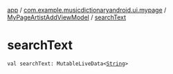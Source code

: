 [app](../../index.md) / [com.example.musicdictionaryandroid.ui.mypage](../index.md) / [MyPageArtistAddViewModel](index.md) / [searchText](./search-text.md)

# searchText

`val searchText: MutableLiveData<`[`String`](https://kotlinlang.org/api/latest/jvm/stdlib/kotlin/-string/index.html)`>`